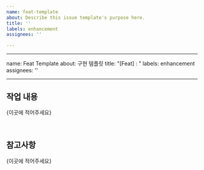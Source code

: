 ```yaml
---
name: feat-template
about: Describe this issue template's purpose here.
title: ''
labels: enhancement
assignees: ''

---
```


---
name: Feat Template
about: 구현 템플릿
title: "[Feat] : "
labels: enhancement
assignees: ''

---

## 작업 내용

{이곳에 적어주세요}

<br/>

## 참고사항

{이곳에 적어주세요}
